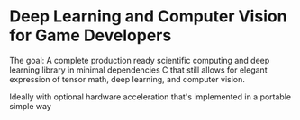# Deep Learning and Computer Vision for Game Developers

The goal: A complete production ready scientific computing and deep learning library in minimal dependencies C that still allows for elegant expression of tensor math, deep learning, and computer vision.

Ideally with optional hardware acceleration that's implemented in a portable simple way
